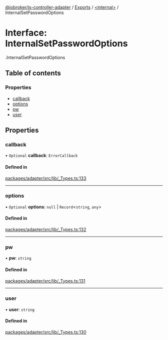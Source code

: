 [@iobroker/js-controller-adapter](../README.md) / [Exports](../modules.md) / [<internal\>](../modules/internal_.md) / InternalSetPasswordOptions

# Interface: InternalSetPasswordOptions

[<internal>](../modules/internal_.md).InternalSetPasswordOptions

## Table of contents

### Properties

- [callback](internal_.InternalSetPasswordOptions.md#callback)
- [options](internal_.InternalSetPasswordOptions.md#options)
- [pw](internal_.InternalSetPasswordOptions.md#pw)
- [user](internal_.InternalSetPasswordOptions.md#user)

## Properties

### callback

• `Optional` **callback**: `ErrorCallback`

#### Defined in

[packages/adapter/src/lib/_Types.ts:133](https://github.com/ioBroker/ioBroker.js-controller/blob/3090c793/packages/adapter/src/lib/_Types.ts#L133)

___

### options

• `Optional` **options**: ``null`` \| `Record`<`string`, `any`\>

#### Defined in

[packages/adapter/src/lib/_Types.ts:132](https://github.com/ioBroker/ioBroker.js-controller/blob/3090c793/packages/adapter/src/lib/_Types.ts#L132)

___

### pw

• **pw**: `string`

#### Defined in

[packages/adapter/src/lib/_Types.ts:131](https://github.com/ioBroker/ioBroker.js-controller/blob/3090c793/packages/adapter/src/lib/_Types.ts#L131)

___

### user

• **user**: `string`

#### Defined in

[packages/adapter/src/lib/_Types.ts:130](https://github.com/ioBroker/ioBroker.js-controller/blob/3090c793/packages/adapter/src/lib/_Types.ts#L130)
